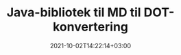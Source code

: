 ---
############################# Static ############################
layout: "autogen-gist"
date: 2021-10-02T14:22:14+03:00
draft: false
path: "da/total/java/conversion/md-to-dot/"
other_out_formats: "PDF DOC DOCX DOCM DOT DOTX DOTM TXT RTF HTML MHTML HTM MHT XLS XLSX XLSM XLSB XLT XLTX XLTM XLAM CSV TSV FODS DIF SXC PPT PPTX PPS PPSX PPSM POT POTX PPTM POTM ODT OTT ODS ODP OTP TIFF JPEG JPG PNG GIF BMP ICO WMF EMF DCM WEBP JP2 EMZ WMZ SVG SVGZ TGA XPS TEX MD PSD PSB EPUB WEB EXCEL IMAGE FODP DICOM"
ad_headline: "Java MD til DOT Konvertering"
ad_description: "MD til DOT dokumentkonverterings-API til Java | 100+ filformater understøttet"

############################# Head ############################
head_title: "Konverter MD til DOT i Java | Java Word Conversion Library"
head_description: "Java Word Processing Document Conversion API. Konverter MD til DOT og 100+ andre billeder og filformater i Java-applikationer ved hjælp af NetBeans, IntelliJ IDEA og Eclipse udviklingsmiljøer."

############################# Header ############################
title: "Java-bibliotek til MD til DOT-konvertering"
description: "Programmatisk konverter MD til DOT i Java & J2SE-applikationer ved hjælp af fleksible dokumentmanipulationsmuligheder for at tilpasse udseendet af det resulterende dokument. Word-dokumentkonverteringsbiblioteket konverterer nøjagtigt Word-dokumentformater til PDF, Excel-regneark, PowerPoint-præsentation, Photoshop, HTML, e-bog, XML, billeder og mange andre populære filformater. Brug af flere dokumentkonverteringsfunktioner – konverter hele dokumentet eller vælg specifikke sider i kildedokumentfilen baseret på de selvvalgte sidetal eller sideintervaller og konverter nemt til et understøttet dokumentformat uden brug af ekstern software."

############################# SubMenu ############################
submenu:
    enable: false

############################# Content ############################
content:
    enable: true
    block:
    - title_left: "Sådan konverteres MD til DOT i Java"
      content_left: |
          Udfør MD til DOT filkonvertering i Java ved hjælp af tre enkle trin. Se det konverterede MHTML-dokument, som det er, eller gengiv og vis det som HTML uden brug af ekstern software.

          -   Opret en ny forekomst af klassen **Converter**, og indlæs MD-filen
          -   Indstil **ConvertOptions** for DOT-dokumenttypen
          -   Kald **Convert**-metoden for **Converter**-klasseinstansen for konvertering til DOT
          -   Indstil indstillinger for HTML-fremviser
          -   Opret **Viewer**-objekt for at se konverteret DOT som HTML
          
      title_right: "Downloads og installationsvejledning"
      content_right: |
          Du har brug for `GroupDocs.Conversion` og `GroupDocs.Viewer` navneområder for at konvertere word-filformater til en bred vifte af billeder og dokumenttyper såsom PDF, Microsoft Office (Word, Excel, PowerPoint, Project, Outlook), OpenDocument, HTML og CAD diagrammer. Udforsk andre [Java API'er til Office-dokumenter](https://products.conholdate.com/total/java/), som tilbydes af Conholdate.Total.
          
          Hent de respektive monteringsfiler fra [Hent](https://downloads.conholdate.com/total/java) eller hent hele pakken fra [Maven](https://repository.conholdate.com/webapp/#/artifacts/browse/tree/General/repo) for at tilføje 'Conholdate.Total for Java' direkte i dit arbejdsområde.
          
      gisthash: "675fd7fb45acf595fd9f872593eb2899"
      gistfile: "word-to-pdf-conversion.java"

    - title_left: "Føj vandmærke til Word & Konverter til PDF"
      content_left: |
          Konverter Word-dokumenter nøjagtigt til PDF i Java, præcis som den originale kildefil, og anvend tekst- eller billedvandmærker på de konverterede dokumentsider.

          -   Opret en ny forekomst af klassen **Converter** for at konvertere Word DOCX-dokument
          -   Instantiér den korrekte **ConvertOptions**-klasse (PdfConvertOptions, WordProcessingConvertOptions, SpreadsheetConvertOptions)
          -   Opret en ny forekomst af klassen **WatermarkOptions**
          -   Angiv vandmærkeegenskaber (farve, bredde, højde, tekst, billede osv.)
          -   Indstil egenskaben **Watermark** for **ConvertOptions**-forekomsten
          -   Kald **Convert**-metoden for **Converter**-klasseinstansen for Word til PDF-konvertering
          
      title_right: "Indlæs og konverter fjernplacerede dokumenter"
      content_right: |
          Ved at bruge Conholdate.Total til Java – udviklere kan indlæse og konvertere dokumenter fra forskellige fjernplaceringer og cloud-dokumentlagerressourcer såsom Amazon S3, Microsoft Azure Blob, FTP, lokal disk, stream eller en simpel URL. Du skal blot angive metoden til at opnå eksternt placeret dokumentstrøm og derefter videregive den til Converter-klassen som en konstruktør.
          
          Conholdate.Total for Java API'er understøttes på forskellige operativsystemer såsom Windows J2SE, Linux (Ubuntu, OpenSUSE, CentOS og andre), macOS og enhver type Java-applikationer baseret på Eclipse, IntelliJ NetBeans, IntelliJ IDEA eller Visual Studio Code udviklingsmiljøer.
          
      gisthash: "6999e55b491eea2906d7fefe2e636e33"
      gistfile: "add-watermark-to-word-and-convert-to-pdf.java"
          
    - title_left: "Adgangskodebeskyttet Word til PDF-konvertering"
      content_left: |
          Indlæs og konverter kodeordsbeskyttede tekstbehandlingsdokumenter nøjagtigt til PDF i dine Java-baserede applikationer - alt hvad du behøver er blot et par linjer kode. Udviklere kan også transformere Word-dokumenter (DOC eller DOCX) til andre formater som Web (HTML, MHTML), Billeder (JPG, PNG TIFF, BMP), Markdown og mange andre uden at skulle installere Microsoft Word.

          -   Opret en ny forekomst af klassen **Converter** og videregiv kildedokumentstien
          -   Instantiér den rigtige **ConvertOptions**-klasse, f.eks. (PdfConvertOptions, WordProcessingConvertOptions, SpreadsheetConvertOptions osv.)
          -   Kald **Convert**-metoden for **Converter**-klasseforekomsten og send filnavnet til det konverterede dokument
        
      title_right: "Udtræk af kildedokumentoplysninger"
      content_right: |
          Dokumentinformationsekstraktionsfunktionen gør det ikke kun muligt at få de grundlæggende oplysninger om kildedokumentfilen, men den understøtter også udtrækning af nogle værdifulde filformatspecifikke oplysninger. Det inkluderer projektstart- og slutdatoer for en Microsoft Project-fil, eventuelle udskrivningsrestriktioner på et PDF-dokument, liste over mapper indesluttet i en Outlook-datafil og oplysninger om lag og layout i et CAD-dokument.

          En anden nyttig funktion ved Conholdate.Total Java API'er til dokumentkonvertering er auto-detektering af en ukendt filformatudvidelse af kildedokumentet, der leveres i form af bytes-stream.
          
      gisthash: "35e23082b8fa43502d6784c38947eef1"
      gistfile: "password-protected-word-document-to-pdf-conversion.java"

    - title_left: "Konverter specifikke Word-sider til PDF i Java"
      content_left: |
          Java-dokumentkonverterings-API giver dig mulighed for at vælge udvalgte sider fra kildedokumentet og nøjagtigt konvertere til det understøttede dokumentformat. Kodeeksemplet nedenfor viser, hvordan man konverterer 1. og 4. side af et Word-dokument til den resulterende PDF-fil.

          -   Opret en ny forekomst af **Converter**-klassen og indlæs input-dokument (Word).
          -   Instantiér den rigtige **ConvertOptions**-klasse, f.eks. (PdfConvertOptions, WordProcessingConvertOptions, SpreadsheetConvertOptions osv.)
          -   Indstil egenskaben **setPages** for **ConvertOptions**-forekomsten, og angiv det specifikke sidetal, der skal konverteres
          -   Kald **Convert**-metoden for **Converter**-klasseforekomst og pass filnavn (PDF) for det konverterede dokument
        
      title_right: "Caching af konverterede dokumentresultater"
      content_right: |
          I nogle tilfælde er den konverterede dokumentstørrelse større, og det tager tid at blive konverteret. Dokumentkonverteringsbiblioteket tilbyder caching-funktionen til effektivt at håndtere sådanne situationer og fremskynde den gentagne konverteringsproces. Aktiver ICache-grænsefladen til at arbejde med tilpasset cache-implementering ved hjælp af udvidelsespunktet og kontroller cachekonverteringen, som du foretrækker.

          Konverteringsresultatet gemmes som standard på det lokale drev, men enhver form for cachelagring kan understøttes ved at implementere de relevante grænseflader såsom Amazon S3, Dropbox, Google Drive, Windows Azure, Reddis eller andre.
          
      gisthash: "98e5756c4d2150212f5abd2eb2067059"
      gistfile: "convert-specific-word-document-pages-to-pdf.java"
############################# About Formats ############################
about_formats:
    enable: false
############################# More Formats ############################
more_formats:
    enable: true
    auto: false
    other_out_formats: PDF DOC DOCX DOCM DOT DOTX DOTM TXT RTF HTML MHTML HTM MHT XLS XLSX XLSM XLSB XLT XLTX XLTM XLAM CSV TSV FODS DIF SXC PPT PPTX PPS PPSX PPSM POT POTX PPTM POTM ODT OTT ODS ODP OTP TIFF JPEG JPG PNG GIF BMP ICO WMF EMF DCM WEBP JP2 EMZ WMZ SVG SVGZ TGA XPS TEX MD PSD PSB EPUB WEB EXCEL IMAGE FODP DICOM
############################# Back to top ###############################
back_to_top:
  enable: true
---